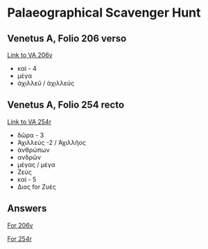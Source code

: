 
# Palaeographical Scavenger Hunt

## Venetus A, Folio 206 verso

[Link to VA 206v](http://www.homermultitext.org/ict2/index.html?urn=urn:cite2:hmt:vaimg.2017a:VA206VN_0708)

- καὶ - 4 
- μέγα 
- ἀχιλλεῦ / ἀχιλλεύς



## Venetus A, Folio 254 recto 

[Link to VA 254r](http://www.homermultitext.org/ict2/index.html?urn=urn:cite2:hmt:vaimg.2017a:VA254RN-0425)

- δῶρα - 3
- Ἀχιλλεὺς -2 / Ἀχιλλῆος
- ἀνθρώπων
- ανδρῶν
- μέγας / μέγα 
- Ζεύς
- καί - 5
- Διος  for Ζυές  


## Answers

[For 206v](http://www.homermultitext.org/ict2/index.html?urn=urn:cite2:hmt:vaimg.2017a:VA206VN_0708@0.6137,0.2498,0.03666,0.02351&urn=urn:cite2:hmt:vaimg.2017a:VA206VN_0708@0.8618,0.2885,0.05987,0.02490&urn=urn:cite2:hmt:vaimg.2017a:VA206VN_0708@0.7570,0.6286,0.03961,0.02351&urn=urn:cite2:hmt:vaimg.2017a:VA206VN_0708@0.7003,0.6095,0.05214,0.02711&urn=urn:cite2:hmt:vaimg.2017a:VA206VN_0708@0.5088,0.4376,0.05029,0.02559&urn=urn:cite2:hmt:vaimg.2017a:VA206VN_0708@0.7894,0.5925,0.03832,0.02503&urn=urn:cite2:hmt:vaimg.2017a:VA206VN_0708@0.8657,0.6452,0.07609,0.03154)


[For 254r](http://www.homermultitext.org/ict2/index.html?urn=urn:cite2:hmt:vaimg.2017a:VA254RN-0425@0.2133,0.4591,0.05803,0.02462&urn=urn:cite2:hmt:vaimg.2017a:VA254RN-0425@0.4464,0.4833,0.04053,0.02407&urn=urn:cite2:hmt:vaimg.2017a:VA254RN-0425@0.2095,0.5842,0.04808,0.02241&urn=urn:cite2:hmt:vaimg.2017a:VA254RN-0425@0.2340,0.3570,0.02745,0.02061&urn=urn:cite2:hmt:vaimg.2017a:VA254RN-0425@0.3218,0.6570,0.06190,0.02642&urn=urn:cite2:hmt:vaimg.2017a:VA254RN-0425@0.5083,0.5509,0.06651,0.02642&urn=urn:cite2:hmt:vaimg.2017a:VA254RN-0425@0.3685,0.4448,0.03814,0.02517&urn=urn:cite2:hmt:vaimg.2017a:VA254RN-0425@0.3604,0.4102,0.03021,0.02144&urn=urn:cite2:hmt:vaimg.2017a:VA254RN-0425@0.3779,0.2339,0.02856,0.02102&urn=urn:cite2:hmt:vaimg.2017a:VA254RN-0425@0.2119,0.5144,0.04698,0.02033&urn=urn:cite2:hmt:vaimg.2017a:VA254RN-0425@0.3650,0.2517,0.03629,0.02227&urn=urn:cite2:hmt:vaimg.2017a:VA254RN-0425@0.4738,0.6264,0.01842,0.02158&urn=urn:cite2:hmt:vaimg.2017a:VA254RN-0425@0.3863,0.5704,0.06430,0.02669&urn=urn:cite2:hmt:vaimg.2017a:VA254RN-0425@0.3801,0.3586,0.04919,0.02365&urn=urn:cite2:hmt:vaimg.2017a:VA254RN-0425@0.4829,0.3072,0.08032,0.02254&urn=urn:cite2:hmt:vaimg.2017a:VA254RN-0425@0.3874,0.6440,0.04293,0.01853)
